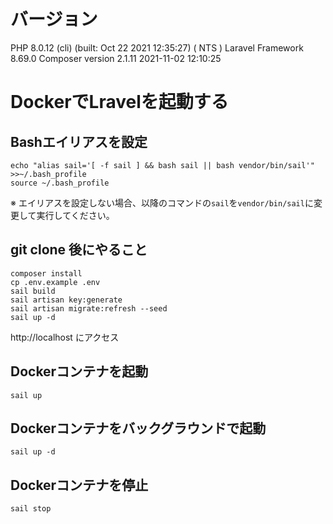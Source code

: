 # バージョン
PHP 8.0.12 (cli) (built: Oct 22 2021 12:35:27) ( NTS )
Laravel Framework 8.69.0
Composer version 2.1.11 2021-11-02 12:10:25

# DockerでLravelを起動する

## Bashエイリアスを設定
```
echo "alias sail='[ -f sail ] && bash sail || bash vendor/bin/sail'" >>~/.bash_profile
source ~/.bash_profile
```
※ エイリアスを設定しない場合、以降のコマンドの`sail`を`vendor/bin/sail`に変更して実行してください。

## git clone 後にやること
```
composer install
cp .env.example .env
sail build
sail artisan key:generate
sail artisan migrate:refresh --seed
sail up -d
```

http://localhost にアクセス

## Dockerコンテナを起動
```
sail up
```

## Dockerコンテナをバックグラウンドで起動
```
sail up -d
```

## Dockerコンテナを停止
```
sail stop
```